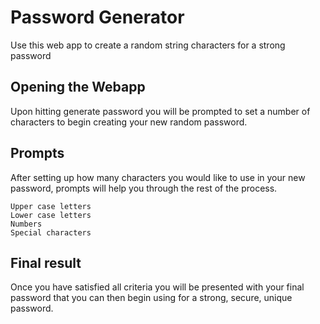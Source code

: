 # Password Generator 
Use this web app to create a random string characters for a strong password

## Opening the Webapp
Upon hitting generate password you will be prompted to set a number of characters to begin creating your new random password.

## Prompts
After setting up how many characters you would like to use in your new password, prompts will help you through the rest of the process.

    Upper case letters
    Lower case letters
    Numbers
    Special characters

## Final result
Once you have satisfied all criteria you will be presented with your final password that you can then begin using for a strong, secure, unique password.
